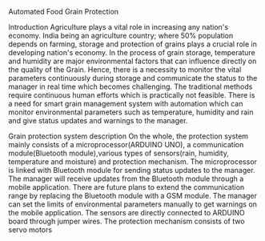 Automated Food Grain Protection

Introduction
Agriculture plays a vital role in increasing any nation's economy. India 
being an agriculture country; where 50% population depends on farming, storage 
and protection of grains plays a crucial role in developing nation's economy.
In the process of grain storage, temperature and humidity are major environmental
factors that can influence directly on the quality
of the Grain. Hence, there is a necessity to monitor the
vital parameters continuously during storage and communicate
the status to the manager in real time which becomes
challenging.
The traditional methods require continuous human efforts which is practically not feasible.
There is a need for smart grain management system
with automation which can monitor environmental parameters such as temperature, humidity and rain and give status updates and warnings to the manager.

Grain protection system description
 On the whole, the protection system mainly consists of a microprocessor(ARDUINO UNO), a communication module(Bluetooth module),various types of sensors(rain, humidity, temperature and moisture) and protection mechanism.
The microprocessor is linked with Bluetooth module for sending status updates to the manager. The manager will receive updates from the Bluetooth module through a mobile application. There are future plans to extend the communication range by replacing the Bluetooth module with a GSM module. The manager can set the limits of environmental parameters manually to get warnings on the mobile application. The sensors are directly connected to ARDUINO board through jumper wires. The protection mechanism consists of two servo motors
